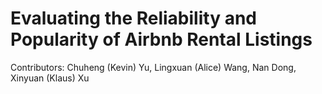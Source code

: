 # Evaluating the Reliability and Popularity of Airbnb Rental Listings
Contributors: Chuheng (Kevin) Yu, Lingxuan (Alice) Wang, Nan Dong, Xinyuan (Klaus) Xu
